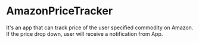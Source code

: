 # AmazonPriceTracker
It's an app that can track price of the user specified commodity on Amazon.
If the price drop down, user will receive a notification from App.
